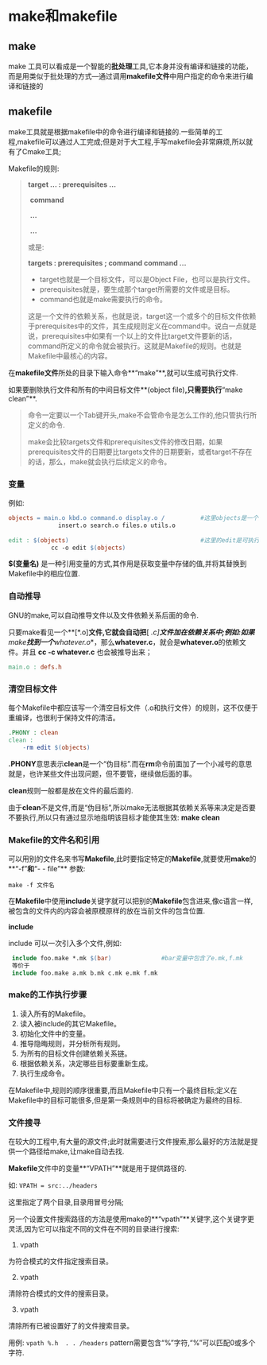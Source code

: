 # make和makefile

## make

make 工具可以看成是一个智能的**批处理**工具,它本身并没有编译和链接的功能，而是用类似于批处理的方式—通过调用**makefile文件**中用户指定的命令来进行编译和链接的

## makefile

make工具就是根据makefile中的命令进行编译和链接的.一些简单的工程,makefile可以通过人工完成;但是对于大工程,手写makefile会非常麻烦,所以就有了Cmake工具;

Makefile的规则:

> **target … : prerequisites …**
>
> ​	**command**
>
> ​	**…**
>
> ​	**…**
>
> 或是:
>
> **targets : prerequisites ; command
>       command
>       ...**
>
> + target也就是一个目标文件，可以是Object File，也可以是执行文件。
> + prerequisites就是，要生成那个target所需要的文件或是目标。
> + command也就是make需要执行的命令。
>
> 这是一个文件的依赖关系，也就是说，target这一个或多个的目标文件依赖于prerequisites中的文件，其生成规则定义在command中。说白一点就是说，prerequisites中如果有一个以上的文件比target文件要新的话，command所定义的命令就会被执行。这就是Makefile的规则。也就是Makefile中最核心的内容。
>

在**makefile文件**所处的目录下输入命令**“make”**,就可以生成可执行文件.

如果要删除执行文件和所有的中间目标文件**(object file)**,只需要执行**“make clean”**.

> 命令一定要以一个Tab键开头,make不会管命令是怎么工作的,他只管执行所定义的命令.
>
> make会比较targets文件和prerequisites文件的修改日期，如果prerequisites文件的日期要比targets文件的日期要新，或者target不存在的话，那么，make就会执行后续定义的命令。

### 变量

例如:

```makefile
objects = main.o kbd.o command.o display.o /          #这里objects是一个变量,其值是生成可执行文件的依赖关系
              insert.o search.o files.o utils.o
              
edit : $(objects)                                     #这里的edit是可执行文件
            cc -o edit $(objects)                     
```

**$(变量名)** 是一种引用变量的方式,其作用是获取变量中存储的值,并将其替换到Makefile中的相应位置.

### 自动推导

GNU的make,可以自动推导文件以及文件依赖关系后面的命令.

只要make看见一个**[*.o]**文件,它就会自动把**[ *.c]**文件加在依赖关系中;例如:如果**make**找到一个**whatever.o**，那么**whatever.c**，就会是**whatever.o**的依赖文件。并且 **cc -c whatever.c** 也会被推导出来；

```makefile
main.o : defs.h
```

### 清空目标文件

每个Makefile中都应该写一个清空目标文件（.o和执行文件）的规则，这不仅便于重编译，也很利于保持文件的清洁。

```makefile
.PHONY : clean
clean :
	-rm edit $(objects)
```

**.PHONY**意思表示**clean**是一个“伪目标”.而在**rm**命令前面加了一个小减号的意思就是，也许某些文件出现问题，但不要管，继续做后面的事。

**clean**规则一般都是放在文件的最后面的.

由于**clean**不是文件,而是“伪目标”,所以make无法根据其依赖关系等来决定是否要不要执行,所以只有通过显示地指明该目标才能使其生效: **make clean**

### Makefile的文件名和引用

可以用别的文件名来书写**Makefile**,此时要指定特定的**Makefile**,就要使用**make**的**“-f”**和**“- - file”** 参数:

`make -f 文件名`

在**Makefile**中使用**include**关键字就可以把别的**Makefile**包含进来,像c语言一样,被包含的文件内的内容会被原模原样的放在当前文件的包含位置.

**include <filename>**

include 可以一次引入多个文件,例如:

````makefile
 include foo.make *.mk $(bar)              #bar变量中包含了e.mk,f.mk
 等价于
 include foo.make a.mk b.mk c.mk e.mk f.mk
````

### make的工作执行步骤

1. 读入所有的Makefile。
2. 读入被include的其它Makefile。
3. 初始化文件中的变量。
4. 推导隐晦规则，并分析所有规则。
5. 为所有的目标文件创建依赖关系链。
6. 根据依赖关系，决定哪些目标要重新生成。
7. 执行生成命令。

在Makefile中,规则的顺序很重要,而且Makefile中只有一个最终目标;定义在Makefile中的目标可能很多,但是第一条规则中的目标将被确定为最终的目标.

### 文件搜寻

在较大的工程中,有大量的源文件;此时就需要进行文件搜索,那么最好的方法就是提供一个路径给make,让make自动去找.

**Makefile**文件中的变量**“VPATH”**就是用于提供路径的.

如:   `VPATH = src:../headers`

这里指定了两个目录,目录用冒号分隔;

另一个设置文件搜索路径的方法是使用make的**“vpath”**关键字,这个关键字更灵活,因为它可以指定不同的文件在不同的目录进行搜索:

1. vpath <pattern> <directories>

为符合模式<pattern>的文件指定搜索目录<directories>。

2. vpath <pattern>

清除符合模式<pattern>的文件的搜索目录。

3. vpath

清除所有已被设置好了的文件搜索目录。

用例:   `vpath %.h  . . /headers`          pattern需要包含“%”字符,“%”可以匹配0或多个字符.

